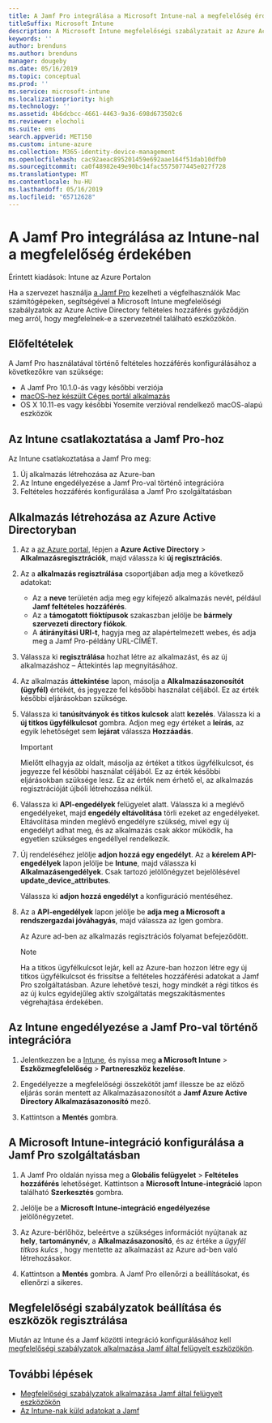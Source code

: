 ```yaml
---
title: A Jamf Pro integrálása a Microsoft Intune-nal a megfelelőség érdekében
titleSuffix: Microsoft Intune
description: A Microsoft Intune megfelelőségi szabályzatait az Azure Active Directory feltételes hozzáférésével használva biztonságossá teheti a Jamf által kezelt eszközöket.
keywords: ''
author: brenduns
ms.author: brenduns
manager: dougeby
ms.date: 05/16/2019
ms.topic: conceptual
ms.prod: ''
ms.service: microsoft-intune
ms.localizationpriority: high
ms.technology: ''
ms.assetid: 4b6dcbcc-4661-4463-9a36-698d673502c6
ms.reviewer: elocholi
ms.suite: ems
search.appverid: MET150
ms.custom: intune-azure
ms.collection: M365-identity-device-management
ms.openlocfilehash: cac92aeac895201459e692aae164f51dab10dfb0
ms.sourcegitcommit: ca0f48982e49e90bc14fac5575077445e027f728
ms.translationtype: MT
ms.contentlocale: hu-HU
ms.lasthandoff: 05/16/2019
ms.locfileid: "65712628"
---
```

# <a name="integrate-jamf-pro-with-intune-for-compliance"></a>A Jamf Pro integrálása az Intune-nal a megfelelőség érdekében

Érintett kiadások: Intune az Azure Portalon

Ha a szervezet használja [a Jamf Pro](https://www.jamf.com) kezelheti a végfelhasználók Mac számítógépeken, segítségével a Microsoft Intune megfelelőségi szabályzatok az Azure Active Directory feltételes hozzáférés győződjön meg arról, hogy megfelelnek-e a szervezetnél található eszközökön.

## <a name="prerequisites"></a>Előfeltételek

A Jamf Pro használatával történő feltételes hozzáférés konfigurálásához a következőkre van szüksége:

- A Jamf Pro 10.1.0-ás vagy későbbi verziója
- [macOS-hez készült Céges portál alkalmazás](https://aka.ms/macoscompanyportal)
- OS X 10.11-es vagy későbbi Yosemite verzióval rendelkező macOS-alapú eszközök

## <a name="connecting-intune-to-jamf-pro"></a>Az Intune csatlakoztatása a Jamf Pro-hoz

Az Intune csatlakoztatása a Jamf Pro meg:

1. Új alkalmazás létrehozása az Azure-ban
2. Az Intune engedélyezése a Jamf Pro-val történő integrációra
3. Feltételes hozzáférés konfigurálása a Jamf Pro szolgáltatásban

## <a name="create-an-application-in-azure-active-directory"></a>Alkalmazás létrehozása az Azure Active Directoryban

1. Az a [az Azure portal](https://portal.azure.com), lépjen a **Azure Active Directory** > **Alkalmazásregisztrációk**, majd válassza ki **új regisztrációs**. 

2. Az a **alkalmazás regisztrálása** csoportjában adja meg a következő adatokat:
   - Az a **neve** területén adja meg egy kifejező alkalmazás nevét, például **Jamf feltételes hozzáférés**.
   - Az a **támogatott fióktípusok** szakaszban jelölje be **bármely szervezeti directory fiókok**. 
   - A **átirányítási URI-t**, hagyja meg az alapértelmezett webes, és adja meg a Jamf Pro-példány URL-CÍMÉT.  

3. Válassza ki **regisztrálása** hozhat létre az alkalmazást, és az új alkalmazáshoz – Áttekintés lap megnyitásához.  

4. Az alkalmazás **áttekintése** lapon, másolja a **Alkalmazásazonosítót (ügyfél)** értékét, és jegyezze fel későbbi használat céljából. Ez az érték későbbi eljárásokban szüksége.  

5. Válassza ki **tanúsítványok és titkos kulcsok** alatt **kezelés**. Válassza ki a **új titkos ügyfélkulcsot** gombra. Adjon meg egy értéket a **leírás**, az egyik lehetőséget sem **lejárat** válassza **Hozzáadás**.

   > [!IMPORTANT]  
   > Mielőtt elhagyja az oldalt, másolja az értéket a titkos ügyfélkulcsot, és jegyezze fel későbbi használat céljából. Ez az érték későbbi eljárásokban szüksége lesz. Ez az érték nem érhető el, az alkalmazás regisztrációját újbóli létrehozása nélkül.  

6. Válassza ki **API-engedélyek** felügyelet alatt.  Válassza ki a meglévő engedélyeket, majd **engedély eltávolítása** törli ezeket az engedélyeket. Eltávolítása minden meglévő engedélyre szükség, mivel egy új engedélyt adhat meg, és az alkalmazás csak akkor működik, ha egyetlen szükséges engedéllyel rendelkezik.  

7. Új rendeléséhez jelölje **adjon hozzá egy engedélyt**. Az a **kérelem API-engedélyek** lapon jelölje be **Intune**, majd válassza ki **Alkalmazásengedélyek**. Csak tartozó jelölőnégyzet bejelölésével **update_device_attributes**.  

   Válassza ki **adjon hozzá engedélyt** a konfiguráció mentéséhez.  

8. Az a **API-engedélyek** lapon jelölje be **adja meg a Microsoft a rendszergazdai jóváhagyás**, majd válassza az Igen gombra.  

   Az Azure ad-ben az alkalmazás regisztrációs folyamat befejeződött.


    > [!NOTE]
    > Ha a titkos ügyfélkulcsot lejár, kell az Azure-ban hozzon létre egy új titkos ügyfélkulcsot és frissítse a feltételes hozzáférési adatokat a Jamf Pro szolgáltatásban. Azure lehetővé teszi, hogy mindkét a régi titkos és az új kulcs egyidejűleg aktív szolgáltatás megszakításmentes végrehajtása érdekében.

## <a name="enable-intune-to-integrate-with-jamf-pro"></a>Az Intune engedélyezése a Jamf Pro-val történő integrációra

1. Jelentkezzen be a [Intune](https://go.microsoft.com/fwlink/?linkid=20909), és nyissa meg **a Microsoft Intune** > **Eszközmegfelelőség** > **Partnereszköz kezelése**.

2. Engedélyezze a megfelelőségi összekötőt jamf illessze be az előző eljárás során mentett az Alkalmazásazonosítót a **Jamf Azure Active Directory Alkalmazásazonosító** mező.

3. Kattintson a **Mentés** gombra.

## <a name="configure-microsoft-intune-integration-in-jamf-pro"></a>A Microsoft Intune-integráció konfigurálása a Jamf Pro szolgáltatásban

1. A Jamf Pro oldalán nyissa meg a **Globális felügyelet** > **Feltételes hozzáférés** lehetőséget. Kattintson a **Microsoft Intune-integráció** lapon található **Szerkesztés** gombra.

2. Jelölje be a **Microsoft Intune-integráció engedélyezése** jelölőnégyzetet.

3. Az Azure-bérlőhöz, beleértve a szükséges információt nyújtanak az **hely**, **tartománynév**, a **Alkalmazásazonosító**, és az értéke a *ügyfél titkos kulcs* , hogy mentette az alkalmazást az Azure ad-ben való létrehozásakor.  

4. Kattintson a **Mentés** gombra. A Jamf Pro ellenőrzi a beállításokat, és ellenőrzi a sikeres.

## <a name="set-up-compliance-policies-and-register-devices"></a>Megfelelőségi szabályzatok beállítása és eszközök regisztrálása

Miután az Intune és a Jamf közötti integráció konfigurálásához kell [megfelelőségi szabályzatok alkalmazása Jamf által felügyelt eszközökön](conditional-access-assign-jamf.md).



## <a name="next-steps"></a>További lépések

- [Megfelelőségi szabályzatok alkalmazása Jamf által felügyelt eszközökön](conditional-access-assign-jamf.md)
- [Az Intune-nak küld adatokat a Jamf](data-jamf-sends-to-intune.md)
